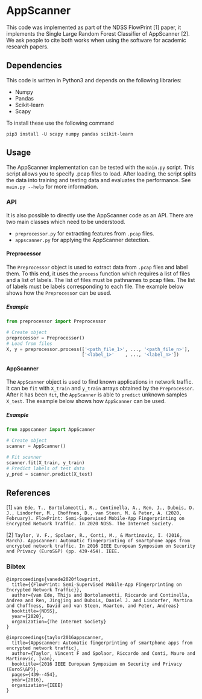# AppScanner
This code was implemented as part of the NDSS FlowPrint [1] paper, it implements the Single Large Random Forest Classifier of AppScanner [2]. We ask people to cite both works when using the software for academic research papers.

## Dependencies
This code is written in Python3 and depends on the following libraries:
 * Numpy
 * Pandas
 * Scikit-learn
 * Scapy

To install these use the following command
```
pip3 install -U scapy numpy pandas scikit-learn
```

## Usage
The AppScanner implementation can be tested with the `main.py` script. This script allows you to specify .pcap files to load. After loading, the script splits the data into training and testing data and evaluates the performance. See `main.py --help` for more information.

### API
It is also possible to directly use the AppScanner code as an API. There are two main classes which need to be understood.
 * `preprocessor.py` for extracting features from `.pcap` files.
 * `appscanner.py` for applying the AppScanner detection.

#### Preprocessor
The `Preprocessor` object is used to extract data from `.pcap` files and label them. To this end, it uses the `process` function which requires a list of files and a list of labels. The list of files must be pathnames to pcap files. The list of labels must be labels corresponding to each file. The example below shows how the `Preprocessor` can be used.

##### Example
```python
from preprocessor import Preprocessor

# Create object
preprocessor = Preprocessor()
# Load from files
X, y = preprocessor.process(['<path_file_1>', ..., '<path_file_n>'],
                            ['<label_1>'    , ..., '<label_n>'])
```

#### AppScanner
The `AppScanner` object is used to find known applications in network traffic. It can be `fit` with `X_train` and `y_train` arrays obtained by the `Preprocessor`. After it has been `fit`, the `AppScanner` is able to `predict` unknown samples `X_test`. The example below shows how `AppScanner` can be used.

##### Example
```python
from appscanner import AppScanner

# Create object
scanner = AppScanner()

# Fit scanner
scanner.fit(X_train, y_train)
# Predict labels of test data
y_pred = scanner.predict(X_test)
```

## References
[1] `van Ede, T., Bortolameotti, R., Continella, A., Ren, J., Dubois, D. J., Lindorfer, M., Choffnes, D., van Steen, M. & Peter, A. (2020, February). FlowPrint: Semi-Supervised Mobile-App Fingerprinting on Encrypted Network Traffic. In 2020 NDSS. The Internet Society.`


[2] `Taylor, V. F., Spolaor, R., Conti, M., & Martinovic, I. (2016, March). Appscanner: Automatic fingerprinting of smartphone apps from encrypted network traffic. In 2016 IEEE European Symposium on Security and Privacy (EuroS&P) (pp. 439-454). IEEE.`

### Bibtex
```
@inproceedings{vanede2020flowprint,
  title={{FlowPrint: Semi-Supervised Mobile-App Fingerprinting on Encrypted Network Traffic}},
  author={van Ede, Thijs and Bortolameotti, Riccardo and Continella, Andrea and Ren, Jingjing and Dubois, Daniel J. and Lindorfer, Martina and Choffness, David and van Steen, Maarten, and Peter, Andreas}
  booktitle={NDSS},
  year={2020},
  organization={The Internet Society}
}
```

```
@inproceedings{taylor2016appscanner,
  title={Appscanner: Automatic fingerprinting of smartphone apps from encrypted network traffic},
  author={Taylor, Vincent F and Spolaor, Riccardo and Conti, Mauro and Martinovic, Ivan},
  booktitle={2016 IEEE European Symposium on Security and Privacy (EuroS\&P)},
  pages={439--454},
  year={2016},
  organization={IEEE}
}
```
